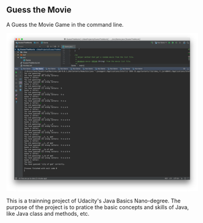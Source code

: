 ## Guess the Movie

A Guess the Movie Game in the command line.

<img src="Game.png" width="600px">

This is a trainning project of Udacity's Java Basics Nano-degree. The purpose of the project is to pratice the basic concepts and skills of Java, like Java class and methods, etc.